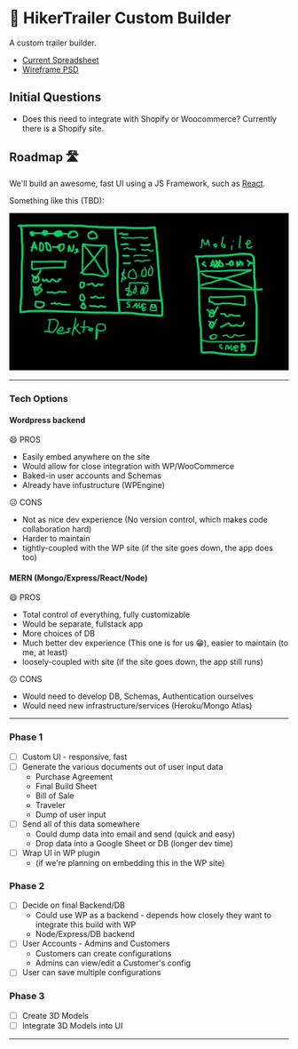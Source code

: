 # 🚛 HikerTrailer Custom Builder
A custom trailer builder.

* [Current Spreadsheet]('./assets/configurator.xlsx)
* [Wireframe PSD](./assets/wireframe.psd)

## Initial Questions
* Does this need to integrate with Shopify or Woocommerce? Currently there is a Shopify site.

## Roadmap 🛣

We'll build an awesome, fast UI using a JS Framework, such as [React](https://reactjs.org/).

Something like this (TBD):

<img title="wireframe" alt="wireframe" src="./assets/wireframe.jpg" />

---

### Tech Options

#### **Wordpress backend**
  
  😄 PROS
  
  * Easily embed anywhere on the site
  * Would allow for close integration with WP/WooCommerce
  * Baked-in user accounts and Schemas
  * Already have infustructure (WPEngine)
  
  ☹ CONS

  * Not as nice dev experience (No version control, which makes code collaboration hard)
  * Harder to maintain
  * tightly-coupled with the WP site (if the site goes down, the app does too)

#### **MERN** (Mongo/Express/React/Node)

  😄 PROS

  * Total control of everything, fully customizable
  * Would be separate, fullstack app
  * More choices of DB
  * Much better dev experience (This one is for us 😁), easier to maintain (to me, at least)
  * loosely-coupled with site (if the site goes down, the app still runs)

  ☹ CONS

  * Would need to develop DB, Schemas, Authentication ourselves
  * Would need new infrastructure/services (Heroku/Mongo Atlas)

---

### Phase 1
* [ ] Custom UI - responsive, fast
* [ ] Generate the various documents out of user input data
  * Purchase Agreement
  * Final Build Sheet
  * Bill of Sale
  * Traveler
  * Dump of user input
* [ ] Send all of this data somewhere
  * Could dump data into email and send (quick and easy)
  * Drop data into a Google Sheet or DB (longer dev time)
* [ ] Wrap UI in WP plugin 
  * (if we're planning on embedding this in the WP site)

### Phase 2
* [ ] Decide on final Backend/DB
  * Could use WP as a backend - depends how closely they want to integrate this build with WP
  * Node/Express/DB backend
* [ ] User Accounts - Admins and Customers
  * Customers can create configurations
  * Admins can view/edit a Customer's config
* [ ] User can save multiple configurations

### Phase 3
* [ ] Create 3D Models
* [ ] Integrate 3D Models into UI

---